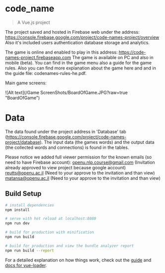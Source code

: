 # code_name

> A Vue.js project 

The project saved and hosted in Firebase web under the address:
https://console.firebase.google.com/project/code-names-project/overview
Also it's included users authentication database storage and analytics. 

The game is online and enabled to play in this address:
https://code-names-project.firebaseapp.com
The game is available on PC and also in mobile (beta). You can find in the game menu also a guide for the game rules.
Also you can find more explanation about the game here and and in the guide file: codenames-rules-he.pdf.

Main game screens:

![Alt text](/Game ScreenShots/BoardOfGame.JPG?raw=true "BoardOfGame")

# Data

The data found under the project address in 'Database' tab (https://console.firebase.google.com/project/code-names-project/database).
The input data (the games words) and the output data (the collected words and connections) is found in the tables.

Please notice we added full viewer permission for the known emails (so need to have Firebase account):
openu.nlp.course@gmail.com (Invitation already approved to view project because google account)
reutts@openu.ac.il (Need to your approve to the invitation and than view)
matansa@openu.ac.il (Need to your approve to the invitation and than view)

## Build Setup

``` bash
# install dependencies
npm install

# serve with hot reload at localhost:8080
npm run dev

# build for production with minification
npm run build

# build for production and view the bundle analyzer report
npm run build --report
```

For a detailed explanation on how things work, check out the [guide](http://vuejs-templates.github.io/webpack/) and [docs for vue-loader](http://vuejs.github.io/vue-loader).
